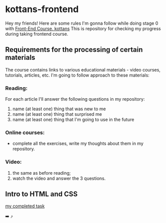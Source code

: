 # kottans-frontend
Hey my friends! Here are some rules I'm gonna follow while doing stage 0 with [Front-End Course. kottans](https://github.com/kottans/frontend/blob/2022_UA/contents.md)
This is repository for checking my progress during taking frontend course.

## Requirements for the processing of certain materials
The course contains links to various educational materials - video courses, tutorials, articles, etc. I'm going to follow approach to these materials:

### Reading: 
For each article I'll answer the following questions in my repository:

1. name (at least one) thing that was new to me
2. name (at least one) thing that surprised me
3. name (at least one) thing that I'm going to use in the future

### Online courses: 

- complete all the exercises, write my thoughts about them in my repository.

### Video: 

1. the same as before reading; 
2. watch the video and answer the 3 questions.

## Intro to HTML and CSS

[my completed task](./3.Intro%20to%20HTML%20%26%20CSS/intro%20to%20HTML%26CSS.md)

➡️ 
⤴️ 
